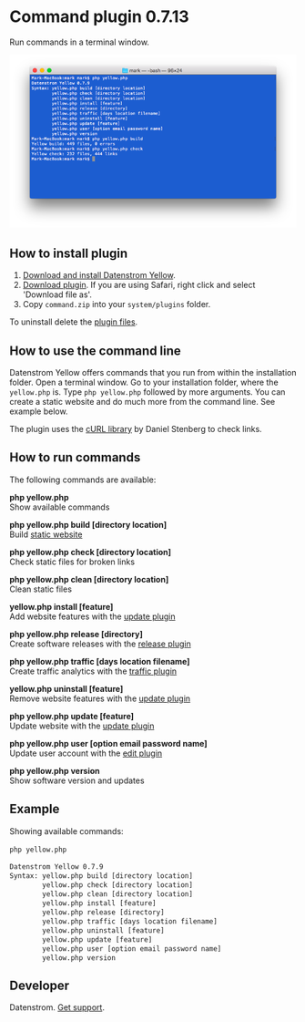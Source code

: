 Command plugin 0.7.13
=====================
Run commands in a terminal window.

<p align="center"><img src="command-screenshot.png?raw=true" alt="Screenshot"></p>

## How to install plugin

1. [Download and install Datenstrom Yellow](https://github.com/datenstrom/yellow/).
2. [Download plugin](https://github.com/datenstrom/yellow-plugins/raw/master/zip/command.zip). If you are using Safari, right click and select 'Download file as'.
3. Copy `command.zip` into your `system/plugins` folder.

To uninstall delete the [plugin files](update.ini).

## How to use the command line

Datenstrom Yellow offers commands that you run from within the installation folder. Open a terminal window. Go to your installation folder, where the `yellow.php` is. Type `php yellow.php` followed by more arguments. You can create a static website and do much more from the command line. See example below.

The plugin uses the [cURL library](https://github.com/curl/curl) by Daniel Stenberg to check links.

## How to run commands

The following commands are available:

**php yellow.php**  
Show available commands

**php yellow.php build [directory location]**  
Build [static website](https://developers.datenstrom.se/help/server-configuration#static-website)

**php yellow.php check [directory location]**  
Check static files for broken links

**php yellow.php clean [directory location]**  
Clean static files

**yellow.php install [feature]**  
Add website features with the [update plugin](https://github.com/datenstrom/yellow-plugins/tree/master/update)

**php yellow.php release [directory]**  
Create software releases with the [release plugin](https://github.com/datenstrom/yellow-plugins/tree/master/release)

**php yellow.php traffic [days location filename]**  
Create traffic analytics with the [traffic plugin](https://github.com/datenstrom/yellow-plugins/tree/master/traffic)

**yellow.php uninstall [feature]**  
Remove website features with the [update plugin](https://github.com/datenstrom/yellow-plugins/tree/master/update)

**php yellow.php update [feature]**  
Update website with the [update plugin](https://github.com/datenstrom/yellow-plugins/tree/master/update)

**php yellow.php user [option email password name]**  
Update user account with the [edit plugin](https://github.com/datenstrom/yellow-plugins/tree/master/edit)

**php yellow.php version**  
Show software version and updates

## Example

Showing available commands:

`php yellow.php`

~~~~
Datenstrom Yellow 0.7.9
Syntax: yellow.php build [directory location]
        yellow.php check [directory location]
        yellow.php clean [directory location]
        yellow.php install [feature]
        yellow.php release [directory]
        yellow.php traffic [days location filename]
        yellow.php uninstall [feature]
        yellow.php update [feature]
        yellow.php user [option email password name]
        yellow.php version
~~~~

## Developer

Datenstrom. [Get support](https://developers.datenstrom.se/help/support).

